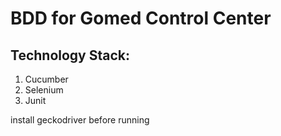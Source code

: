 BDD for Gomed Control Center
============================

Technology Stack:
-----------------

 1. Cucumber
 2. Selenium
 3. Junit

install geckodriver before running